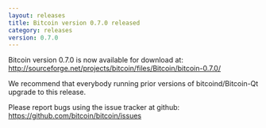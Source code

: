 ```yaml
---
layout: releases
title: Bitcoin version 0.7.0 released
category: releases
version: 0.7.0
---
```

Bitcoin version 0.7.0 is now available for download at:
<http://sourceforge.net/projects/bitcoin/files/Bitcoin/bitcoin-0.7.0/>

We recommend that everybody running prior versions of bitcoind/Bitcoin-Qt
upgrade to this release.

Please report bugs using the issue tracker at github:
<https://github.com/bitcoin/bitcoin/issues>

